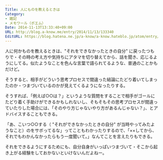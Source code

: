 ```yaml
---
Title: 人にものを教えるときは
Category:
- 雑記
- メモワール（ポエム）
Date: 2014-11-13T13:33:40+09:00
URL: http://blog.a-know.me/entry/2014/11/13/133340
EditURL: https://blog.hatena.ne.jp/a-know/a-know.hateblo.jp/atom/entry/8454420450073394420
---
```


人に何かものを教えるときは、"それをできなかったときの自分" に戻ったつもりで・その時の考え方や気持ちにアタマを切り替えてから、話を聞き、応じるようにしてる。似たようなことを色んな言葉で語られてるような、普通のことかもだけど。


そうすると、相手がどういう思考プロセスで間違った結論にたどり着いてしまったのか・つまづいているのかが見えてくるようになったりする。


そうすれば、「例えば○○は？」というような質問をすることで相手がゴールにたどり着く手助けができるかもしれないし、そもそもその思考プロセスが間違っていたりした場合には、「そのやり方じゃないやり方があるんじゃない？」、とアドバイスすることもできる。


「あ、こいつ○○する（ "それができなかったときの自分" が当時やってみたようなこと）のをサボってるな」ってこともわかったりするので、「××してから、それでもわかんなかったらもう一度聞いて。」なんてことを言えたりもできる。


それをできるようにするためにも、自分自身がいっぱいつまづいて・そこから起き上がる経験をしておかないといけないんだよねー。
